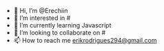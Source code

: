 - 👋 Hi, I’m @Erechiin
- 👀 I’m interested in #
- 🌱 I’m currently learning Javascript
- 💞️ I’m looking to collaborate on #
- 📫 How to reach me erikrodrigues294@gmail.com

<!---
Erechiin/Erechiin is a ✨ special ✨ repository because its `README.md` (this file) appears on your GitHub profile.
You can click the Preview link to take a look at your changes.
--->
